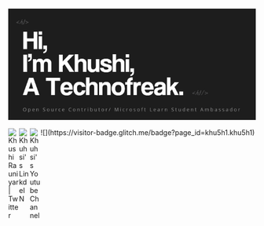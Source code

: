 [<img src="https://raw.githubusercontent.com/khu5h1/khu5h1/main/intro.gif" alt="👋 Hi there! I'm (Khushi Rauniyar|https://khu5h1.github.io)" title="👋 Hi there! I'm (Khushi Rauniyar|https://khu5h1.github.io)"/>](https://khu5h1.github.io)

<a href="https://twitter.com/khushi_rauniyar">
  <img align="left" alt="Khushi Rauniyar | Twitter" width="22px" src="https://cdn.jsdelivr.net/npm/simple-icons@v3/icons/twitter.svg" />
</a>
<a href="https://www.linkedin.com/in/khushi-rauniyar-b779891a1/">
  <img align="left" alt="Khuhsi's LinkdeIN" width="22px" src="https://cdn.jsdelivr.net/npm/simple-icons@v3/icons/linkedin.svg" />
</a>

<a href="https://www.youtube.com/channel/UCmgyoK2woumitcImSMo7LBA">
  <img align="left" alt="Khuhsi's Youtube Channel" width="22px" src="https://cdn.jsdelivr.net/npm/simple-icons@v3/icons/youtube.svg" />
</a>
![](https://visitor-badge.glitch.me/badge?page_id=khu5h1.khu5h1)

<br />
